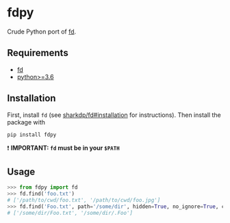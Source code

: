 # fdpy

Crude Python port of [fd](https://github.com/sharkdp/fd).

## Requirements
- [fd](https://github.com/sharkdp/fd)
- [python>=3.6](https://www.python.org/downloads/)

## Installation

First, install `fd` (see [sharkdp/fd#installation](https://github.com/sharkdp/fd#installation) for instructions). Then install the package with

```
pip install fdpy
```

❗ **IMPORTANT: `fd` must be in your `$PATH`**

## Usage

```py
>>> from fdpy import fd
>>> fd.find('foo.txt')
# ['/path/to/cwd/foo.txt', '/path/to/cwd/foo.jpg']
>>> fd.find('Foo.txt', path='/some/dir', hidden=True, no_ignore=True, case_sensitive=True)
# ['/some/dir/Foo.txt', '/some/dir/.Foo']
```
